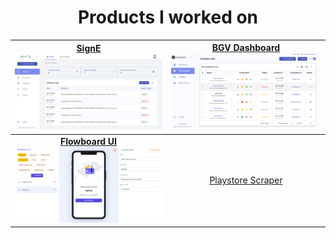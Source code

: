 # <div align="center"> **Products I worked on**

  | [ <b>SignE</b> <img width="1604px" alt="E-Sign" src="https://raw.githubusercontent.com/smrnjeet222/smrnjeet222/master/assets/surepass/eSign.png">](https://esign-demo.netlify.app/home)| [BGV Dashboard <img width="1604px" alt="BGV" src="https://raw.githubusercontent.com/smrnjeet222/smrnjeet222/master/assets/surepass/bgvAll.png">](https://bgv-demo.netlify.app/)|
|:---------------------------------:|:--------------------------------------------------:|
|[<b>Flowboard UI</b> <img width="1604" alt="Flowboard" src="https://raw.githubusercontent.com/smrnjeet222/smrnjeet222/master/assets/surepass/flowboard.png">](https://flowboard-no-code-dot-era-ml.el.r.appspot.com/)| [Playstore Scraper](https://github.com/smrnjeet222/PlayStoreScraper) | 

